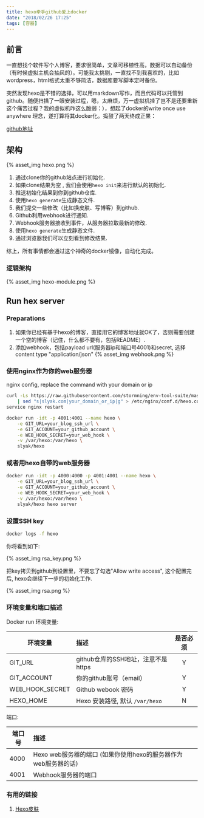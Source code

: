 ```yaml
---
title: hexo牵手github爱上docker
date: "2018/02/26 17:25"
tags: [容器]
---
```


## 前言
一直想找个软件写个人博客，要求很简单，文章可移植性高，数据可以自动备份（有时候虚拟主机会抽风的）。可能我太挑剔，一直找不到我喜欢的，比如wordpress，html格式太重不够简洁，数据库要写脚本定时备份。

突然发现hexo是不错的选择，可以用markdown写作，而且代码可以托管到github。随便扫描了一眼安装过程，嗯，太麻烦，万一虚拟机挂了岂不是还要重新这个痛苦过程？我的虚拟机咋这么脆弱：），想起了docker的write once use anywhere 理念，遂打算将其docker化。捣鼓了两天终成正果：

[github地址](https://github.com/stormning/env-tool-suite/tree/master/software/hexo)

## 架构

{% asset_img hexo.png %}

1. 通过clone你的github站点进行初始化.
2. 如果clone结果为空 , 我们会使用`hexo init`来进行默认的初始化.
3. 推送初始化结果到你到github仓库.
4. 使用`hexo generate`生成静态文件.
5. 我们提交一些修改（比如换皮肤、写博客）到github.
6. Github利用webhook进行通知.
7. Webhook服务器接收到事件，从服务器拉取最新的修改.
8. 使用`hexo generate`生成静态文件.
9. 通过浏览器我们可以立刻看到修改结果.

综上，所有事情都会通过这个神奇的docker镜像，自动化完成。

### 逻辑架构

{% asset_img hexo-module.png %}

## Run hex server
### Preparations
1. 如果你已经有基于hexo的博客，直接用它的博客地址就OK了，否则需要创建一个空的博客（记住，什么都不要有，包括README）.
2. 添加webhook，包括payload url(服务器ip和端口号4001)和secret, 选择content type "application/json" 
{% asset_img webhook.png %}

### 使用nginx作为你的web服务器
nginx config, replace the command with your domain or ip
``` bash
curl -Ls https://raw.githubusercontent.com/stormning/env-tool-suite/master/software/hexo/hexo.conf \
    | sed "s|slyak.com|your_domain_or_ip|g" > /etc/nginx/conf.d/hexo.conf
service nginx restart
```
``` bash
docker run -idt -p 4001:4001 --name hexo \
    -e GIT_URL=your_blog_ssh_url \
    -e GIT_ACCOUNT=your_github_account \
    -e WEB_HOOK_SECRET=your_web_hook \
    -v /var/hexo:/var/hexo \
    slyak/hexo
```

### 或者用hexo自带的web服务器
``` bash
docker run -idt -p 4000:4000 -p 4001:4001 --name hexo \
    -e GIT_URL=your_blog_ssh_url \
    -e GIT_ACCOUNT=your_github_account \
    -e WEB_HOOK_SECRET=your_web_hook \
    -v /var/hexo:/var/hexo \
    slyak/hexo hexo server
```

### 设置SSH key
``` bash
docker logs -f hexo
```

你将看到如下:

{% asset_img rsa_key.png %}

把key拷贝到github到设置里，不要忘了勾选"Allow write access", 这个配置完后, hexo会继续下一步的初始化工作.

{% asset_img rsa.png %}

### 环境变量和端口描述

Docker run 环境变量:

| 环境变量 | 描述 |  是否必须  |
| --------    | :-----   | :----: |
| GIT_URL     | github仓库的SSH地址，注意不是https |   Y    |
| GIT_ACCOUNT | 你的github账号（email） |   Y    |
| WEB_HOOK_SECRET | Github webook 密码 |   Y    |
| HEXO_HOME | Hexo 安装路径, 默认 `/var/hexo` |   N    |

端口:

| 端口号 | 描述 |
| --------    | :----- |
| 4000     | Hexo web服务器的端口 (如果你使用hexo的服务器作为web服务器的话) |
| 4001 | Webhook服务器的端口 |


### 有用的链接
1. [Hexo皮肤](https://hexo.io/themes/)